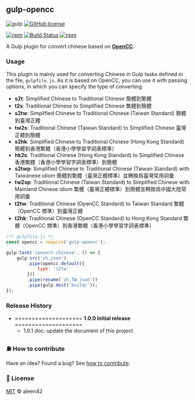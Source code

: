 ## gulp-opencc

![gulp](https://cdn.rawgit.com/aleen42/badges/master/src/gulp.svg)
[![GitHub license](https://img.shields.io/badge/license-MIT-blue.svg)](https://raw.githubusercontent.com/aleen42/gulp-opencc/master/LICENSE) 

[![npm](https://img.shields.io/npm/v/gulp-opencc.svg)](https://www.npmjs.com/package/gulp-opencc)
[![Build Status](https://travis-ci.org/aleen42/gulp-opencc.svg?branch=master)](https://travis-ci.org/aleen42/gulp-opencc)
[![npm](https://img.shields.io/npm/dt/gulp-opencc.svg)](https://www.npmjs.com/package/gulp-opencc)

A Gulp plugin for convert chinese based on [**OpenCC**](https://github.com/BYVoid/OpenCC).

### Usage

This plugin is mainly used for converting Chinese in Gulp tasks defined in the file, `gulpfile.js`. As it is based on OpenCC, you can use it with passing options, in which you can specify the type of converting:

- **s2t**: Simplified Chinese to Traditional Chinese 簡體到繁體
- **t2s**: Traditional Chinese to Simplified Chinese 繁體到簡體
- **s2tw**: Simplified Chinese to Traditional Chinese (Taiwan Standard) 簡體到臺灣正體
- **tw2s**: Traditional Chinese (Taiwan Standard) to Simplified Chinese 臺灣正體到簡體
- **s2hk**: Simplified Chinese to Traditional Chinese (Hong Kong Standard) 簡體到香港繁體（香港小學學習字詞表標準）
- **hk2s**: Traditional Chinese (Hong Kong Standard) to Simplified Chinese 香港繁體（香港小學學習字詞表標準）到簡體
- **s2twp**: Simplified Chinese to Traditional Chinese (Taiwan Standard) with Taiwanese idiom 簡體到繁體（臺灣正體標準）並轉換爲臺灣常用詞彙
- **tw2sp**: Traditional Chinese (Taiwan Standard) to Simplified Chinese with Mainland Chinese idiom 繁體（臺灣正體標準）到簡體並轉換爲中國大陸常用詞彙
- **t2tw**: Traditional Chinese (OpenCC Standard) to Taiwan Standard 繁體（OpenCC 標準）到臺灣正體
- **t2hk**: Traditional Chinese (OpenCC Standard) to Hong Kong Standard 繁體（OpenCC 標準）到香港繁體（香港小學學習字詞表標準）

```js
/** gulpfile.js */
const opencc = require('gulp-opencc');

gulp.task('convert-chinese', () => {
    gulp.src('zh.json')
        .pipe(opencc.default({
            type: 's2tw'
        }))
        .pipe(rename('zh_TW.json'))
        .pipe(gulp.dest('build/'));
});
```

### Release History

* ==================== **1.0.0 Initial release** ====================
    * 1.0.1 doc: update the document of this project

### :fuelpump: How to contribute

Have an idea? Found a bug? See [how to contribute](https://aleen42.gitbooks.io/personalwiki/content/contribution.html).

### :scroll: License

[MIT](https://aleen42.gitbooks.io/personalwiki/content/MIT.html) © aleen42
